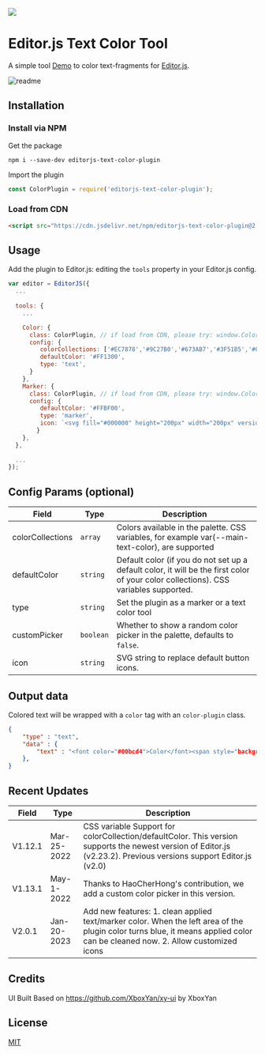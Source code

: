 ![](https://badgen.net/badge/Editor.js/v2.26.4/blue)

# Editor.js Text Color Tool

A simple tool [Demo](https://flaming-cl.github.io/editorPlugin) to color text-fragments for [Editor.js](https://editorjs.io).  

![readme](https://user-images.githubusercontent.com/51183663/213845281-99c84d59-230f-4f15-a8d5-b345b112f1b4.png)

## Installation

### Install via NPM

Get the package

```shell
npm i --save-dev editorjs-text-color-plugin
```

Import the plugin

```javascript
const ColorPlugin = require('editorjs-text-color-plugin');
```

### Load from CDN
```html
<script src="https://cdn.jsdelivr.net/npm/editorjs-text-color-plugin@2.0.1/dist/bundle.js"></script>
```

## Usage

Add the plugin to Editor.js: editing the `tools` property in your Editor.js config.

```javascript
var editor = EditorJS({
  ...
  
  tools: {
    ...

    Color: {
      class: ColorPlugin, // if load from CDN, please try: window.ColorPlugin
      config: {
         colorCollections: ['#EC7878','#9C27B0','#673AB7','#3F51B5','#0070FF','#03A9F4','#00BCD4','#4CAF50','#8BC34A','#CDDC39', '#FFF'],
         defaultColor: '#FF1300',
         type: 'text', 
      }     
    },
    Marker: {
      class: ColorPlugin, // if load from CDN, please try: window.ColorPlugin
      config: {
         defaultColor: '#FFBF00',
         type: 'marker',
         icon: `<svg fill="#000000" height="200px" width="200px" version="1.1" id="Icons" xmlns="http://www.w3.org/2000/svg" xmlns:xlink="http://www.w3.org/1999/xlink" viewBox="0 0 32 32" xml:space="preserve"><g id="SVGRepo_bgCarrier" stroke-width="0"></g><g id="SVGRepo_tracerCarrier" stroke-linecap="round" stroke-linejoin="round"></g><g id="SVGRepo_iconCarrier"> <g> <path d="M17.6,6L6.9,16.7c-0.2,0.2-0.3,0.4-0.3,0.6L6,23.9c0,0.3,0.1,0.6,0.3,0.8C6.5,24.9,6.7,25,7,25c0,0,0.1,0,0.1,0l6.6-0.6 c0.2,0,0.5-0.1,0.6-0.3L25,13.4L17.6,6z"></path> <path d="M26.4,12l1.4-1.4c1.2-1.2,1.1-3.1-0.1-4.3l-3-3c-0.6-0.6-1.3-0.9-2.2-0.9c-0.8,0-1.6,0.3-2.2,0.9L19,4.6L26.4,12z"></path> </g> <g> <path d="M28,29H4c-0.6,0-1-0.4-1-1s0.4-1,1-1h24c0.6,0,1,0.4,1,1S28.6,29,28,29z"></path> </g> </g></svg>`
        }       
    },
  },
  
  ...
});
```

## Config Params (optional)

| Field            | Type      | Description                                                                                                                            |
|------------------|-----------|----------------------------------------------------------------------------------------------------------------------------------------|
| colorCollections | `array`   | Colors available in the palette.   CSS variables, for example var(--main-text-color), are supported                                    |
| defaultColor     | `string`  | Default color (if you do not set up a default color, it will be the first color of your color collections).   CSS variables supported. |
| type             | `string`  | Set the plugin as a marker or a text color tool                                                                                        |
| customPicker     | `boolean` | Whether to show a random color picker in the palette, defaults to `false`.                                                             |
| icon             | `string`  | SVG string to replace default button icons.                                                                                     |

## Output data

Colored text will be wrapped with a `color` tag with an `color-plugin` class.

```json
{
    "type" : "text",
    "data" : {
        "text" : "<font color="#00bcd4">Color</font><span style="background-color: rgb(236, 120, 120);"><font color="#ffffff">Plugin</font></span>."
    },
}
```

## Recent Updates
| Field   | Type        | Description                                                                                                                                                                   |
|---------|-------------|-------------------------------------------------------------------------------------------------------------------------------------------------------------------------------|
| V1.12.1 | Mar-25-2022 | CSS variable Support for colorCollection/defaultColor.   This version supports the newest version of Editor.js (v2.23.2). Previous versions support Editor.js (v2.0)          |
| V1.13.1 | May-1-2022  | Thanks to HaoCherHong's contribution, we add a custom color picker in this version.                                                                                           |
| V2.0.1  | Jan-20-2023 | Add new features: 1. clean applied text/marker color. When the left area of the plugin color turns blue, it means applied color can be cleaned now. 2. Allow customized icons |

## Credits
UI Built Based on https://github.com/XboxYan/xy-ui by XboxYan  

## License
[MIT](https://github.com/flaming-cl/editorjs-text-color-plugin/blob/master/LICENSE)
